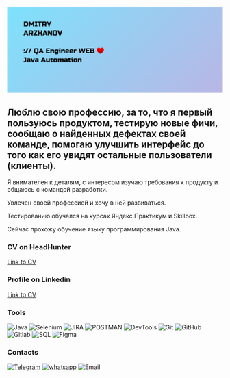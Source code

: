 ![Header](https://github.com/dmitry-arzhanov/dmitryarzhanov/blob/main/assets/Header2.png)

## Люблю свою профессию, за то, что я первый пользуюсь продуктом, тестирую новые фичи, сообщаю о найденных дефектах своей команде, помогаю улучшить интерфейс до того как его увидят остальные пользователи (клиенты). 

Я внимателен к деталям, с интересом изучаю требования к продукту и общаюсь с командой разработки. 

Увлечен своей профессией и хочу в ней развиваться.

Тестированию обучался на курсах Яндекс.Практикум и Skillbox.

Сейчас прохожу обучение языку программирования Java.


### CV on HeadHunter
[Link to CV](https://hh.ru/resume/d558df7fff0c06570e0039ed1f453377557164)

### Profile on Linkedin
[Link to CV](https://www.linkedin.com/in/dmitry-arzhanov-qa/)


### Tools
![Java](https://img.shields.io/badge/-Java-000000?style=for-the-badge&logo=javascript&logoColor=#F7DF1E)
![Selenium](https://img.shields.io/badge/-Selenium-000000?style=for-the-badge&logo=selenium&logoColor=#43B02A)
![JIRA](https://img.shields.io/badge/-JIRA-000000?style=for-the-badge&logo=jira&logoColor=#0052CC)
![POSTMAN](https://img.shields.io/badge/-postman-000000?style=for-the-badge&logo=postman&logoColor=#FF6C37)
![DevTools](https://img.shields.io/badge/-DevTools-000000?style=for-the-badge&logo=googlechrome&logoColor=#4285F4)
![Git](https://img.shields.io/badge/-Git-000000?style=for-the-badge&logo=git&logoColor=#F05032)
![GitHub](https://img.shields.io/badge/-GitHub-000000?style=for-the-badge&logo=github&logoColor=#181717)
![Gitlab](https://img.shields.io/badge/-Gitlab-000000?style=for-the-badge&logo=gitlab&logoColor=#181717)
![SQL](https://img.shields.io/badge/-SQL-000000?style=for-the-badge&logo=postgresql&logoColor=#4169E1)
![Figma](https://img.shields.io/badge/-Figma-000000?style=for-the-badge&logo=Figma&logoColor=##F24E1E)

### Contacts
[![Telegram](https://img.shields.io/badge/-Telegram-000000?style=for-the-badge&logo=telegram&logoColor=#26A5E4)](https://t.me/Dmitry_ar)
[![whatsapp](https://img.shields.io/badge/-whatsapp-000000?style=for-the-badge&logo=whatsapp&logoColor=#25D366)](https://wa.me/79263375585)
![Email](https://img.shields.io/badge/-dmitry.arzhanov.work@ya.ru-000000?style=for-the-badge&logo=maildotru&logoColor=#005FF9)



